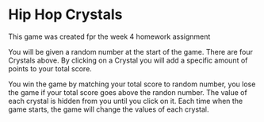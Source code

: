 # Hip Hop Crystals
This game was created fpr the week 4 homework assignment

You will be given a random number at the start of the game.
There are four Crystals above.  By clicking on a Crystal you will add a specific amount of points to your total score.</p>
You win the game by matching your total score to random number, you lose the game if your total score goes above the randon number.
The value of each crystal is hidden from you until you  click on it. 
Each time when the game starts, the game will change the values of each crystal.

